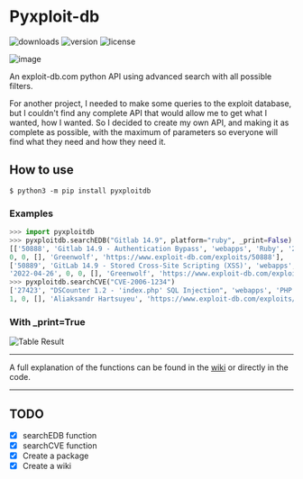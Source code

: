 # Pyxploit-db

![downloads](https://img.shields.io/pypi/dm/pyxploitdb)
![version](https://img.shields.io/pypi/v/pyxploitdb?label=version)
![license](https://img.shields.io/pypi/l/pyxploitdb)

![image](https://cdn.discordapp.com/attachments/972604017261830176/972604672676352000/pyxploitdb.png)

An exploit-db.com python API using advanced search with all possible filters.

For another project, I needed to make some queries to the exploit database, but I couldn't find any complete API that would allow me to get what I wanted, how I wanted. So I decided to create my own API, and making it as complete as possible, with the maximum of parameters so everyone will find what they need and how they need it.

## How to use

`$ python3 -m pip install pyxploitdb`

### Examples

```python
>>> import pyxploitdb
>>> pyxploitdb.searchEDB("Gitlab 14.9", platform="ruby", _print=False)
[['50888', 'Gitlab 14.9 - Authentication Bypass', 'webapps', 'Ruby', '2022-04-26',
0, 0, [], 'Greenwolf', 'https://www.exploit-db.com/exploits/50888'], 
['50889', 'GitLab 14.9 - Stored Cross-Site Scripting (XSS)', 'webapps', 'Ruby',
'2022-04-26', 0, 0, [], 'Greenwolf', 'https://www.exploit-db.com/exploits/50889']]
>>> pyxploitdb.searchCVE("CVE-2006-1234")
['27423', "DSCounter 1.2 - 'index.php' SQL Injection", 'webapps', 'PHP', '2006-03-14',
1, 0, [], 'Aliaksandr Hartsuyeu', 'https://www.exploit-db.com/exploits/27423']
```

### With _print=True

![Table Result](https://media.discordapp.net/attachments/842511727324561429/972520026701705237/screenshot_table.png?width=1260&height=135)

***

A full explanation of the functions can be found in the [wiki](https://github.com/nicolasmf/pyxploit-db/wiki) or directly in the code.

***

## TODO

- [x] searchEDB function
- [x] searchCVE function
- [x] Create a package
- [x] Create a wiki
